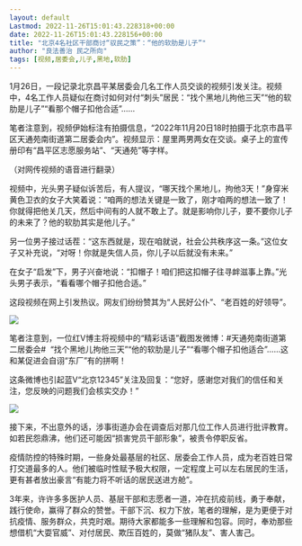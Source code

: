 ```yaml
---
layout: default
Lastmod: 2022-11-26T15:01:43.228318+00:00
date: 2022-11-26T15:01:43.228156+00:00
title: "北京4名社区干部商讨“驭民之策”：“他的软肋是儿子”"
author: "良法善治 民之所向"
tags: [视频,居委会,儿子,黑地,软肋]
---
```


1月26日，一段记录北京昌平某居委会几名工作人员交谈的视频引发关注。视频中，4名工作人员疑似在商讨如何对付“刺头”居民：“找个黑地儿拘他三天”“他的软肋是儿子”“看那个帽子扣他合适”……

笔者注意到，视频伊始标注有拍摄信息，“2022年11月20日18时拍摄于北京市昌平区天通苑南街道第二居委会内”。视频显示：屋里两男两女在交谈。桌子上的宣传册印有“昌平区志愿服务站”、“天通苑”等字样。

（对网传视频的语音进行翻录）  

视频中，光头男子疑似诉苦后，有人提议，“哪天找个黑地儿，拘他3天！”身穿米黄色卫衣的女子大笑着说：“咱两的想法关键是一致了，刚才咱两的想法一致了！你就得把他关几天，然后中间有的人就不敢上了。就是影响你儿子，要不要你儿子的未来了？他的软肋其实是他儿子。”

另一位男子接过话茬：“这东西就是，现在咱就说，社会公共秩序这一条。”这位女子又补充说，“对呀！你就是失信人员，你儿子以后就没有未来。”

在女子“启发”下，男子兴奋地说：“扣帽子！咱们把这扣帽子往寻衅滋事上靠。”光头男子表示，“看看哪个帽子扣他合适。”

这段视频在网上引发热议。网友们纷纷赞其为“人民好公仆”、“老百姓的好领导”。

![](https://images.weserv.nl/?url=https%3A//mmbiz.qpic.cn/sz_mmbiz_jpg/SqiaOTqPdXZicnLic5DsfLBoPIOKWvj3XR1bYW3Ou88fBwBIEvJeiabjqRDInDdOvkE3KNh7wQuCCDMEh9CpnsiaKHA/640%3Fwx_fmt%3Djpeg)

笔者注意到，一位红V博主将视频中的“精彩话语”截图发微博：#天通苑南街道第二居委会#  “找个黑地儿拘他三天”“他的软肋是儿子”“看哪个帽子扣他适合”……这和某促进会自诩“东厂”有的拼啊！

这条微博也引起蓝V“北京12345”关注及回复：“您好，感谢您对我们的信任和关注，您反映的问题我们会核实交办！”

![](https://images.weserv.nl/?url=https%3A//mmbiz.qpic.cn/sz_mmbiz_jpg/SqiaOTqPdXZicnLic5DsfLBoPIOKWvj3XR1J85mPib7f7GBKDT32gnlGHRsB7vvTrlibh4z9tcfic7BHQmRwibfP9VKBw/640%3Fwx_fmt%3Djpeg)

接下来，不出意外的话，涉事街道办会在调查后对那几位工作人员进行批评教育。如若民怨鼎沸，他们还可能因“损害党员干部形象”，被责令停职反省。

疫情防控的特殊时期，一些身处最基层的社区、居委会工作人员，成为老百姓日常打交道最多的人。他们被临时性赋予极大权限，一定程度上可以左右居民的生活，更有甚者放出豪言“有能力将不听话的居民送进方舱”。

3年来，许许多多医护人员、基层干部和志愿者一道，冲在抗疫前线，勇于奉献，践行使命，赢得了群众的赞誉。干部下沉、权力下放，笔者的理解，是为更便于对抗疫情、服务群众，共克时艰。期待大家都能多一些理解和包容。同时，奉劝那些想借机“大耍官威”、对付居民、欺压百姓的，莫做“猪队友”、害人害己。

